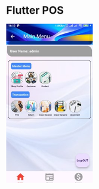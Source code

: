 # Flutter POS

![alt text](https://github.com/irawanmurjayanto/flutter_pos_new/blob/main/pict/mainmenu.jpg?raw=true)
